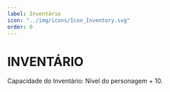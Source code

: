 ```yaml
---
label: Inventário
icon: "../img/icons/Icon_Inventory.svg"
order: 0
---
```


# INVENTÁRIO

Capacidade do Inventário: Nível do personagem + 10.
